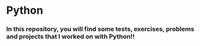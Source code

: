 # Python

### In this repository, you will find some tests, exercises, problems and projects that I worked on with Python!!
